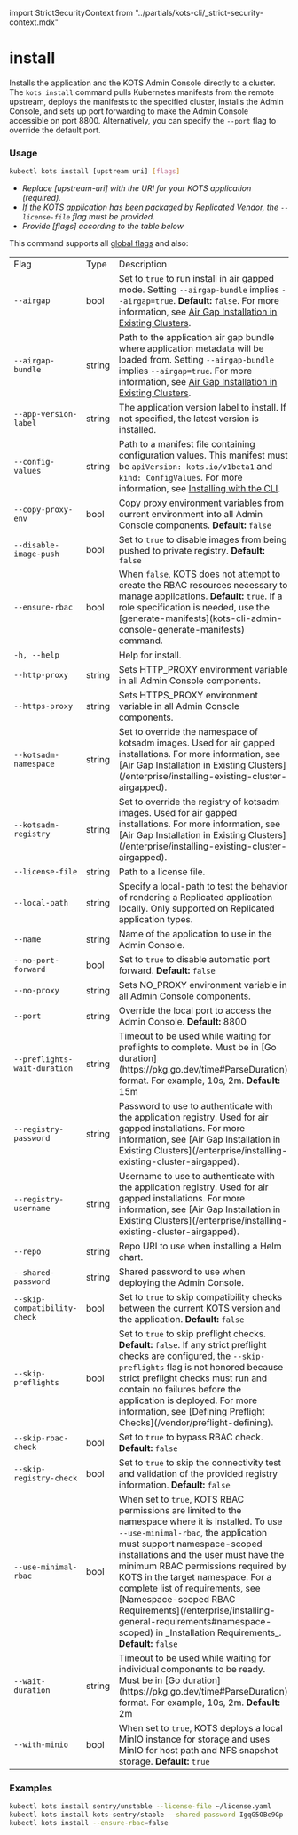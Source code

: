 import StrictSecurityContext from "../partials/kots-cli/_strict-security-context.mdx"

# install

Installs the application and the KOTS Admin Console directly to a cluster.
The `kots install` command pulls Kubernetes manifests from the remote upstream, deploys the manifests to the specified cluster, installs the Admin Console, and sets up port forwarding to make the Admin Console accessible on port 8800.
Alternatively, you can specify the `--port` flag to override the default port.

### Usage

```bash
kubectl kots install [upstream uri] [flags]
```

- _Replace [upstream-uri] with the URI for your KOTS application (required)._
- _If the KOTS application has been packaged by Replicated Vendor, the `--license-file` flag must be provided._
- _Provide [flags] according to the table below_

This command supports all [global flags](kots-cli-global-flags) and also:

<table>
    <tr>
        <td>Flag</td>
        <td>Type</td>
        <td>Description</td>
    </tr>
    <tr>
        <td><code>--airgap</code></td>
        <td>bool</td>
        <td>Set to <code>true</code> to run install in air gapped mode. Setting <code>--airgap-bundle</code> implies <code>--airgap=true</code>. <strong>Default:</strong> <code>false</code>. For more information, see <a href="/enterprise/installing-existing-cluster-airgapped">Air Gap Installation in Existing Clusters</a>.</td>
    </tr>
    <tr>
        <td><code>--airgap-bundle</code></td>
        <td>string</td>
        <td>Path to the application air gap bundle where application metadata will be loaded from. Setting <code>--airgap-bundle</code> implies <code>--airgap=true</code>. For more information, see <a href="/enterprise/installing-existing-cluster-airgapped">Air Gap Installation in Existing Clusters</a>.</td>
    </tr>
    <tr>
        <td><code>--app-version-label</code></td>
        <td>string</td>
        <td>The application version label to install. If not specified, the latest version is installed.</td>
    </tr>
    <tr>
        <td><code>--config-values</code></td>
        <td>string</td>
        <td>Path to a manifest file containing configuration values. This manifest must be <code>apiVersion: kots.io/v1beta1</code> and <code>kind: ConfigValues</code>. For more information, see <a href="/enterprise/installing-existing-cluster-automation">Installing with the CLI</a>.</td>
    </tr>
    <tr>
        <td><code>--copy-proxy-env</code></td>
        <td>bool</td>
        <td>Copy proxy environment variables from current environment into all Admin Console components. <strong>Default:</strong> <code>false</code></td>
    </tr>
    <tr>
        <td><code>--disable-image-push</code></td>
        <td>bool</td>
        <td>Set to <code>true</code> to disable images from being pushed to private registry. <strong>Default:</strong> <code>false</code></td>
    </tr>
    <tr>
        <td><code>--ensure-rbac</code></td>
        <td>bool</td>
        <td>When <code>false</code>, KOTS does not attempt to create the RBAC resources necessary to manage applications. <strong>Default:</strong> <code>true</code>. If a role specification is needed, use the [generate-manifests](kots-cli-admin-console-generate-manifests) command.</td>
    </tr>
    <tr>
        <td><code>-h, --help</code></td>
        <td></td>
        <td>Help for install.</td>
    </tr>
    <tr>
        <td><code>--http-proxy</code></td>
        <td>string</td>
        <td>Sets HTTP_PROXY environment variable in all Admin Console components.</td>
    </tr>
    <tr>
        <td><code>--https-proxy</code></td>
        <td>string</td>
        <td>Sets HTTPS_PROXY environment variable in all Admin Console components.</td>
    </tr>
    <tr>
        <td><code>--kotsadm-namespace</code></td>
        <td>string</td>
        <td>Set to override the namespace of kotsadm images. Used for air gapped installations. For more information, see [Air Gap Installation in Existing Clusters](/enterprise/installing-existing-cluster-airgapped).</td>
    </tr>
    <tr>
        <td><code>--kotsadm-registry</code></td>
        <td>string</td>
        <td>Set to override the registry of kotsadm images. Used for air gapped installations. For more information, see [Air Gap Installation in Existing Clusters](/enterprise/installing-existing-cluster-airgapped).</td>
    </tr>
    <tr>
        <td><code>--license-file</code></td>
        <td>string</td>
        <td>Path to a license file.</td>
    </tr>
    <tr>
        <td><code>--local-path</code></td>
        <td>string</td>
        <td>Specify a local-path to test the behavior of rendering a Replicated application locally. Only supported on Replicated application types.</td>
    </tr>
    <tr>
        <td><code>--name</code></td>
        <td>string</td>
        <td>Name of the application to use in the Admin Console.</td>
    </tr>
    <tr>
        <td><code>--no-port-forward</code></td>
        <td>bool</td>
        <td>Set to <code>true</code> to disable automatic port forward. <strong>Default:</strong> <code>false</code></td>
    </tr>
    <tr>
        <td><code>--no-proxy</code></td>
        <td>string</td>
        <td>Sets NO_PROXY environment variable in all Admin Console components.</td>
    </tr>
    <tr>
        <td><code>--port</code></td>
        <td>string</td>
        <td>Override the local port to access the Admin Console. <strong>Default:</strong> 8800</td>
    </tr>
    <tr>
        <td><code>--preflights-wait-duration</code></td>
        <td>string</td>
        <td>Timeout to be used while waiting for preflights to complete. Must be in [Go duration](https://pkg.go.dev/time#ParseDuration) format. For example, 10s, 2m. <strong>Default:</strong> 15m</td>
    </tr>
    <tr>
        <td><code>--registry-password</code></td>
        <td>string</td>
        <td>Password to use to authenticate with the application registry. Used for air gapped installations. For more information, see [Air Gap Installation in Existing Clusters](/enterprise/installing-existing-cluster-airgapped).</td>
    </tr>
    <tr>
        <td><code>--registry-username</code></td>
        <td>string</td>
        <td>Username to use to authenticate with the application registry. Used for air gapped installations. For more information, see [Air Gap Installation in Existing Clusters](/enterprise/installing-existing-cluster-airgapped).</td>
    </tr>
    <tr>
        <td><code>--repo</code></td>
        <td>string</td>
        <td>Repo URI to use when installing a Helm chart.</td>
    </tr>
    <tr>
        <td><code>--shared-password</code></td>
        <td>string</td>
        <td>Shared password to use when deploying the Admin Console.</td>
    </tr>
    <tr>
        <td><code>--skip-compatibility-check</code></td>
        <td>bool</td>
        <td>Set to <code>true</code> to skip compatibility checks between the current KOTS version and the application. <strong>Default:</strong> <code>false</code></td>
    </tr>
    <tr>
        <td><code>--skip-preflights</code></td>
        <td>bool</td>
        <td>Set to <code>true</code> to skip preflight checks. <strong>Default:</strong> <code>false</code>. If any strict preflight checks are configured, the <code>--skip-preflights</code> flag is not honored because strict preflight checks must run and contain no failures before the application is deployed. For more information, see [Defining Preflight Checks](/vendor/preflight-defining).</td>
    </tr>
    <tr>
        <td><code>--skip-rbac-check</code></td>
        <td>bool</td>
        <td>Set to <code>true</code> to bypass RBAC check. <strong>Default:</strong> <code>false</code></td>
    </tr>
    <tr>
        <td><code>--skip-registry-check</code></td>
        <td>bool</td>
        <td>Set to <code>true</code> to skip the connectivity test and validation of the provided registry information. <strong>Default:</strong> <code>false</code></td>
    </tr>
    <StrictSecurityContext/>
    <tr>
        <td><code>--use-minimal-rbac</code></td>
        <td>bool</td>
        <td>When set to <code>true</code>, KOTS RBAC permissions are limited to the namespace where it is installed. To use  <code>--use-minimal-rbac</code>, the application must support namespace-scoped installations and the user must have the minimum RBAC permissions required by KOTS in the target namespace. For a complete list of requirements, see [Namespace-scoped RBAC Requirements​](/enterprise/installing-general-requirements#namespace-scoped) in _Installation Requirements_. <strong>Default:</strong> <code>false</code></td>
    </tr>
    <tr>
        <td><code>--wait-duration</code></td>
        <td>string</td>
        <td>Timeout to be used while waiting for individual components to be ready. Must be in [Go duration](https://pkg.go.dev/time#ParseDuration) format. For example, 10s, 2m. <strong>Default:</strong> 2m</td>
    </tr>
    <tr>
        <td><code>--with-minio</code></td>
        <td>bool</td>
        <td>When set to <code>true</code>, KOTS deploys a local MinIO instance for storage and uses MinIO for host path and NFS snapshot storage. <strong>Default:</strong> <code>true</code></td>
    </tr>
</table>


### Examples

```bash
kubectl kots install sentry/unstable --license-file ~/license.yaml
kubectl kots install kots-sentry/stable --shared-password IgqG5OBc9Gp --license-file ~/sentry-license.yaml --namespace sentry-namespace --config-values ~/config-values.yaml
kubectl kots install --ensure-rbac=false
```
